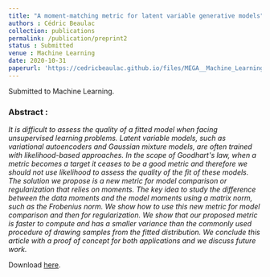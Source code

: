 ```yaml
---
title: "A moment-matching metric for latent variable generative models"
authors : Cédric Beaulac
collection: publications
permalink: /publication/preprint2
status : Submitted
venue : Machine Learning
date: 2020-10-31
paperurl: 'https://cedricbeaulac.github.io/files/MEGA__Machine_Learning__Revision.pdf.pdf'
---
```


Submitted to Machine Learning.

### Abstract :

*It is difficult to assess the quality of a fitted model when facing unsupervised learning problems. Latent variable models, such as variational autoencoders and Gaussian mixture models, are often trained with likelihood-based approaches. In the scope of Goodhart's law, when a metric becomes a target it ceases to be a good metric and therefore we should not use likelihood to assess the quality of the fit of these models. The solution we propose is a new metric for model comparison or regularization that relies on moments. The key idea to study the difference between the data moments and the model moments using a matrix norm, such as the Frobenius norm. We show how to use this new metric for model comparison and then for regularization. We show that our proposed metric is faster to compute and has a smaller variance than the commonly used procedure of drawing samples from the fitted distribution. We conclude this article with a proof of concept for both applications and we discuss future work.*

Download [here](https://cedricbeaulac.github.io/files/MEGA__Machine_Learning__Revision.pdf.pdf).



